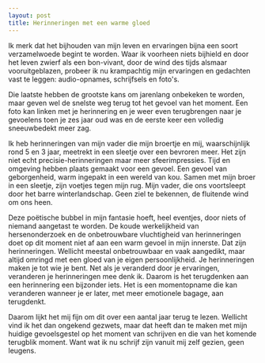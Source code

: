 ```yaml
---
layout: post
title: Herinneringen met een warme gloed
---
```


Ik merk dat het bijhouden van mijn leven en ervaringen bijna een soort verzamelwoede begint te worden. Waar ik voorheen niets bijhield en door het leven zwierf als een bon-vivant, door de wind des tijds alsmaar vooruitgeblazen, probeer ik nu krampachtig mijn ervaringen en gedachten vast te leggen: audio-opnames, schrijfsels en foto's. 

Die laatste hebben de grootste kans om jarenlang onbekeken te worden, maar geven wel de snelste weg terug tot het gevoel van het moment. Een foto kan linken met je herinnering en je weer even terugbrengen naar je gevoelens toen je zes jaar oud was en de eerste keer een volledig sneeuwbedekt meer zag. 

Ik heb herinneringen van mijn vader die mijn broertje en mij, waarschijnlijk rond 5 en 3 jaar, meetrekt in een sleetje over een bevroren meer. Het zijn niet echt precisie-herinneringen maar meer sfeerimpressies. Tijd en omgeving hebben plaats gemaakt voor een gevoel. Een gevoel van geborgenheid, warm ingepakt in een wereld van kou. Samen met mijn broer in een sleetje, zijn voetjes tegen mijn rug. Mijn vader, die ons voortsleept door het barre winterlandschap. Geen ziel te bekennen, de fluitende wind om ons heen. 

Deze poëtische bubbel in mijn fantasie hoeft, heel eventjes, door niets of niemand aangetast te worden. De koude werkelijkheid van hersenonderzoek en de onbetrouwbare vluchtigheid van herinneringen doet op dit moment niet af aan een warm gevoel in mijn innerste. Dat zijn herinneringen. Wellicht meestal onbetrouwbaar en vaak aangedikt, maar altijd omringd met een gloed van je eigen persoonlijkheid. Je herinneringen maken je tot wie je bent. Net als je veranderd door je ervaringen, veranderen je herinneringen mee denk ik. Daarom is het terugdenken aan een herinnering een bijzonder iets. Het is een momentopname die kan veranderen wanneer je er later, met meer emotionele bagage, aan terugdenkt. 

Daarom lijkt het mij fijn om dit over een aantal jaar terug te lezen. Wellicht vind ik het dan ongekend gezwets, maar dat heeft dan te maken met mijn huidige gevoelsgestel op het moment van schrijven en die van het komende terugblik moment. Want wat ik nu schrijf zijn vanuit mij zelf gezien, geen leugens.